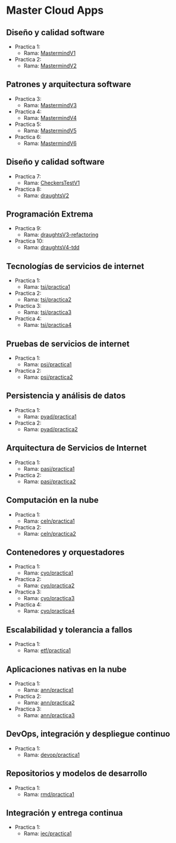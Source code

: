 # Master Cloud Apps

## Diseño y calidad software

 * Practica 1:
    - Rama: [MastermindV1](https://github.com/franco87/mca/tree/mastermindV1)
 * Practica 2:
    - Rama: [MastermindV2](https://github.com/franco87/mca/tree/mastermindV2)

## Patrones y arquitectura software

 * Practica 3:
    - Rama: [MastermindV3](https://github.com/franco87/mca/tree/mastermindV3)
 * Practica 4:
    - Rama: [MastermindV4](https://github.com/franco87/mca/tree/mastermindV4)
 * Practica 5:
    - Rama: [MastermindV5](https://github.com/franco87/mca/tree/mastermindV5)
 * Practica 6:
    - Rama: [MastermindV6](https://github.com/franco87/mca/tree/mastermindV6)

## Diseño y calidad software

 * Practica 7:
    - Rama: [CheckersTestV1](https://github.com/franco87/mca/tree/checkersTestsV1)
 * Practica 8:
    - Rama: [draughtsV2](https://github.com/franco87/mca/tree/draughtsV2)

## Programación Extrema

 * Practica 9:
    - Rama: [draughtsV3-refactoring](https://github.com/franco87/mca/tree/draughtsV3-refactoring)
 * Practica 10:
    - Rama: [draughtsV4-tdd](https://github.com/franco87/mca/tree/draughtsV4-tdd)

## Tecnologías de servicios de internet

 * Practica 1:
    - Rama: [tsi/practica1](https://github.com/franco87/mca/tree/tsi/practica1)
 * Practica 2:
    - Rama: [tsi/practica2](https://github.com/franco87/mca/tree/tsi/practica2)
 * Practica 3:
    - Rama: [tsi/practica3](https://github.com/franco87/mca/tree/tsi/practica3)
 * Practica 4:
    - Rama: [tsi/practica4](https://github.com/franco87/mca/tree/tsi/practica4)

## Pruebas de servicios de internet

 * Practica 1:
    - Rama: [psi/practica1](https://github.com/franco87/mca/tree/psi/practica1)
 * Practica 2:
    - Rama: [psi/practica2](https://github.com/franco87/mca/tree/psi/practica2)

## Persistencia y análisis de datos

 * Practica 1:
    - Rama: [pyad/practica1](https://github.com/franco87/mca/tree/pyad/practica1)
 * Practica 2:
    - Rama: [pyad/practica2](https://github.com/franco87/mca/tree/pyad/practica2)

## Arquitectura de Servicios de Internet

 * Practica 1:
    - Rama: [pasi/practica1](https://github.com/franco87/mca/tree/pasi/practica1)
 * Practica 2:
    - Rama: [pasi/practica2](https://github.com/franco87/mca/tree/pasi/practica2)

 ## Computación en la nube

  * Practica 1:
     - Rama: [celn/practica1](https://github.com/franco87/mca/tree/celn/practica1)
  * Practica 2:
     - Rama: [celn/practica2](https://github.com/franco87/mca/tree/celn/practica2)

 ## Contenedores y orquestadores

  * Practica 1:
     - Rama: [cyo/practica1](https://github.com/franco87/mca/tree/cyo/practica1)
  * Practica 2:
     - Rama: [cyo/practica2](https://github.com/franco87/mca/tree/cyo/practica2)
  * Practica 3:
     - Rama: [cyo/practica3](https://github.com/franco87/mca/tree/cyo/practica3)
  * Practica 4:
     - Rama: [cyo/practica4](https://github.com/franco87/mca/tree/cyo/practica4)

 ## Escalabilidad y tolerancia a fallos

  * Practica 1:
     - Rama: [etf/practica1](https://github.com/franco87/mca/tree/etf/practica1)


 ## Aplicaciones nativas en la nube

  * Practica 1:
     - Rama: [ann/practica1](https://github.com/franco87/mca/tree/ann/practica1)
  * Practica 2:
     - Rama: [ann/practica2](https://github.com/franco87/mca/tree/ann/practica2)
  * Practica 3:
     - Rama: [ann/practica3](https://github.com/franco87/mca/tree/ann/practica3)

## DevOps, integración y despliegue continuo

  * Practica 1:
     - Rama: [devop/practica1](https://github.com/franco87/mca/tree/devop/practica1)

##  Repositorios y modelos de desarrollo

  * Practica 1:
     - Rama: [rmd/practica1](https://github.com/franco87/mca/tree/rmd/practica1)

##  Integración y entrega continua

  * Practica 1:
     - Rama: [iec/practica1](https://github.com/franco87/mca/tree/iec/practica1)